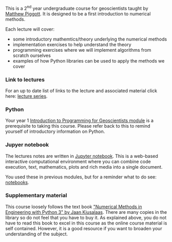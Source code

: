 This is a 2<sup>nd</sup> year undergraduate course for geoscientists taught by [Matthew Piggott](http://www.imperial.ac.uk/people/m.d.piggott).
It is designed to be a first introduction to numerical methods. 

Each lecture will cover:

* some introductory mathemtics/theory underlying the numerical methods
* implementation exercises to help understand the theory
* programming exercises where we will implement algorithms from scratch ourselves
* examples of how Python libraries can be used to apply the methods we cover


### Link to lectures

For an up to date list of links to the lecture and associated material click here: [lecture series](http://matt-piggott.github.io/Numerical-methods-undergraduate/lecture_series/).


### Python

Your year 1 [Introduction to Programming for Geoscientists module](http://ggorman.github.io/Introduction-to-programming-for-geoscientists/) is a prerequisite to taking this course. Please refer back to this to remind yourself of introductory information on Python.


### Jupyer notebook

The lectures notes are written in [Jupyter notebook](https://jupyter.org/). This is a web-based interactive computational environment where you can combine code execution, text, mathematics, plots and rich media into a single document. 

You used these in previous modules, but for a reminder what to do see: [notebooks](http://matt-piggott.github.io/Numerical-methods-undergraduate/lecture_series/).


### Supplementary material

This course loosely follows the text book ["Numerical Methods in Engineering with Python 3" by Jaan Kiusalaas](http://www.cambridge.org/us/academic/subjects/engineering/engineering-mathematics-and-programming/numerical-methods-engineering-python-3-3rd-edition). There are many copies in the library so do not feel that you have to buy it. As explained above, you do not have to read this book to excel in this course as the online course material is self contained. However, it is a good resource if you want to broaden your understanding of the subject.


